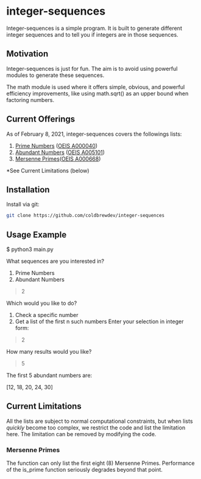 # integer-sequences
Integer-sequences is a simple program. It is built to generate different integer sequences and to tell you if
 integers are in those sequences.
 
## Motivation
Integer-sequences is just for fun. The aim is to avoid using powerful modules to generate these sequences. 

The math module is used where it offers simple, obvious, and powerful efficiency improvements, like using math.sqrt()
 as an upper bound when factoring numbers. 

## Current Offerings
As of February 8, 2021, integer-sequences covers the followings lists:
1. [Prime Numbers](https://en.wikipedia.org/wiki/Prime_number) ([OEIS A000040](https://oeis.org/A000040))
2. [Abundant Numbers](https://en.wikipedia.org/wiki/Abundant_number) ([OEIS A005101](https://oeis.org/A005101))
3. [Mersenne Primes](https://en.wikipedia.org/wiki/Mersenne_prime)([OEIS A000668](http://oeis.org/A000668))

*See Current Limitations (below)
## Installation
Install via git:
```bash
git clone https://github.com/coldbrewdev/integer-sequences
```

## Usage Example
$ python3 main.py

What sequences are you interested in?
1. Prime Numbers
2. Abundant Numbers
>2

Which would you like to do?
1. Check a specific number
2. Get a list of the first n such numbers
Enter your selection in integer form:
>2

How many results would you like?
>5

The first 5 abundant numbers are:

[12, 18, 20, 24, 30]

## Current Limitations
All the lists are subject to normal computational constraints, but when lists *quickly* become too complex, we
 restrict the code and list the limitation here. The limitation can be removed by modifying the code.
### Mersenne Primes
The function can only list the first eight (8) Mersenne Primes. Performance of the is_prime function seriously
 degrades beyond that point.